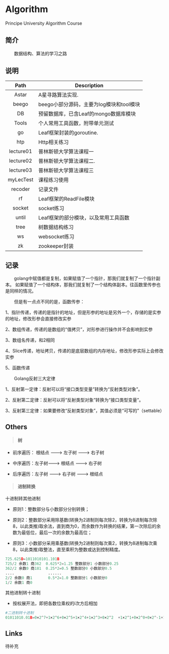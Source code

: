 # Algorithm
Principe University Algorithm Course


## 简介
&emsp;&emsp;数据结构、算法的学习之路

## 说明

| Path | Description |
| :------:| -----------|
| Astar   | A星寻路算法实现. |
| beego | beego小部分源码，主要为log模块和tool模块 |
| DB    | 预留数据库，已含Leaf的mongo数据库模块 |
| Tools | 个人常用工具函数，附带单元测试 |
| go   | Leaf框架封装的goroutine. |
| htp | Http相关练习 |
| lecture01    | 普林斯顿大学算法课程一 |
| lecture02   | 普林斯顿大学算法课程二. |
| lecture03 | 普林斯顿大学算法课程三 |
| myLecTest    | 课程练习使用 |
| recoder | 记录文件 |
| rf    | Leaf框架的ReadFile模块 |
| socket | socket练习 |
| until    | Leaf框架的部分模块，以及常用工具函数 |
| tree | 树数据结构练习 |
| ws    | websocket练习 |
| zk    | zookeeper封装 |
## 记录

&emsp;&emsp;golang中赋值都是复制，如果赋值了一个指针，那我们就复制了一个指针副本。
如果赋值了一个结构体，那我们就复制了一个结构体副本。往函数里传参也是同样的情况。

&emsp;&emsp;但是有一点点不同的是，函数传参：

1、指针传递，传递的是指针的地址，但是形参的地址是另外一个，存储的是实参的地址，修改形参会直接修改实参

2、数组传递，传递的是数组的“值拷贝”，对形参进行操作并不会影响到实参

3、数组名传递，和2相同

4、Slice传递，地址拷贝，传递的是底层数组的内存地址，修改形参实际上会修改实参

5、函数传递

&emsp;&emsp;Golang反射三大定律

1、反射第一定律：反射可以将“接口类型变量”转换为“反射类型对象”。

2、反射第二定律：反射可以将“反射类型对象”转换为“接口类型变量”。

3、反射第三定律：如果要修改“反射类型对象”，其值必须是“可写的”（settable）

## Others

> #### 树
- 前序遍历： 根结点 ---> 左子树 ---> 右子树

- 中序遍历：左子树---> 根结点 ---> 右子树

- 后序遍历：左子树 ---> 右子树 ---> 根结点

> #### 进制转换

十进制转其他进制

- 原则1：整数部分与小数部分分别转换；
  
- 原则2：整数部分采用除基数(转换为2进制则每次除2，转换为8进制每次除8，以此类推)取余法，直到商为0，而余数作为转换的结果，第一次除后的余数为最低位，最后一次的余数为最高位；
  
- 原则3：小数部分采用乘基数(转换为2进制则每次乘2，转换为8进制每次乘8，以此类推)取整法，直至乘积为整数或达到控制精度。

```python
725.625D=1011010101.101B
725/2 余数1 商362  0.625*2=1.25 整数部分1 小数部分0.25
362/2 余数0 商181  0.25*2=0.5 整数部分0 小数部分0.5
....               ......
2/2 余数0 商1       0.5*2=1.0 整数部分1 小数部分0
1/2 余数1 商0
```

其他进制转十进制

- 按权展开法，即把各数位乘权的i次方后相加

```python
#二进制转十进制
01011010.01B=0×2^7+1×2^6+0×2^5+1×2^4+1×2^3+0×2^2  +1×2^1+0×2^0+0×2^-1+1×2^-2 = 90.25
```
## Links

待补充 